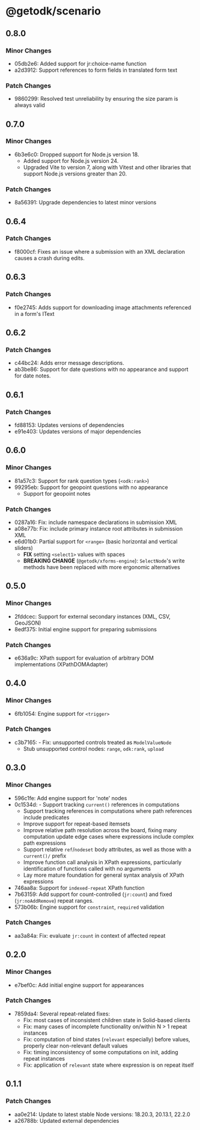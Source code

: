 # @getodk/scenario

## 0.8.0

### Minor Changes

- 05db2e6: Added support for jr:choice-name function
- a2d3912: Support references to form fields in translated form text

### Patch Changes

- 9860299: Resolved test unreliability by ensuring the size param is always valid

## 0.7.0

### Minor Changes

- 6b3e6c0: Dropped support for Node.js version 18.
  - Added support for Node.js version 24.
  - Upgraded Vite to version 7, along with Vitest and other libraries that support Node.js versions greater than 20.

### Patch Changes

- 8a56391: Upgrade dependencies to latest minor versions

## 0.6.4

### Patch Changes

- f8000cf: Fixes an issue where a submission with an XML declaration causes a crash during edits.

## 0.6.3

### Patch Changes

- f0e2745: Adds support for downloading image attachments referenced in a form's IText

## 0.6.2

### Patch Changes

- c44bc24: Adds error message descriptions.
- ab3be86: Support for date questions with no appearance and support for date notes.

## 0.6.1

### Patch Changes

- fd88153: Updates versions of dependencies
- e91e403: Updates versions of major dependencies

## 0.6.0

### Minor Changes

- 81a57c3: Support for rank question types (`<odk:rank>`)
- 99295eb: Support for geopoint questions with no appearance
  - Support for geopoint notes

### Patch Changes

- 0287a16: Fix: include namespace declarations in submission XML
- a08e77b: Fix: include primary instance root attributes in submission XML
- e6d01b0: Partial support for `<range>` (basic horizontal and vertical sliders)
  - **FIX** setting `<select1>` values with spaces
  - **BREAKING CHANGE** (`@getodk/xforms-engine`): `SelectNode`'s write methods have been replaced with more ergonomic alternatives

## 0.5.0

### Minor Changes

- 2fddcec: Support for external secondary instances (XML, CSV, GeoJSON)
- 8edf375: Initial engine support for preparing submissions

### Patch Changes

- e636a9c: XPath support for evaluation of arbitrary DOM implementations (XPathDOMAdapter)

## 0.4.0

### Minor Changes

- 6fb1054: Engine support for `<trigger>`

### Patch Changes

- c3b7165: - Fix: unsupported controls treated as `ModelValueNode`
  - Stub unsupported control nodes: `range`, `odk:rank`, `upload`

## 0.3.0

### Minor Changes

- 596c1fe: Add engine support for 'note' nodes
- 0c1534d: - Support tracking `current()` references in computations
  - Support tracking references in computations where path references include predicates
  - Improve support for repeat-based itemsets
  - Improve relative path resolution across the board, fixing many computation update edge cases where expressions include complex path expressions
  - Support relative `ref`/`nodeset` body attributes, as well as those with a `current()/` prefix
  - Improve function call analysis in XPath expressions, particularly identification of functions called with no arguments
  - Lay more mature foundation for general syntax analysis of XPath expressions
- 746aa8a: Support for `indexed-repeat` XPath function
- 7b63159: Add support for count-controlled (`jr:count`) and fixed (`jr:noAddRemove`) repeat ranges.
- 573b06b: Engine support for `constraint`, `required` validation

### Patch Changes

- aa3a84a: Fix: evaluate `jr:count` in context of affected repeat

## 0.2.0

### Minor Changes

- e7bef0c: Add initial engine support for appearances

### Patch Changes

- 7859da4: Several repeat-related fixes:
  - Fix: most cases of inconsistent children state in Solid-based clients
  - Fix: many cases of incomplete functionality on/within N > 1 repeat instances
  - Fix: computation of bind states (`relevant` especially) before values, properly clear non-relevant default values
  - Fix: timing inconsistency of some computations on init, adding repeat instances
  - Fix: application of `relevant` state where expression is on repeat itself

## 0.1.1

### Patch Changes

- aa0e214: Update to latest stable Node versions: 18.20.3, 20.13.1, 22.2.0
- a26788b: Updated external dependencies
